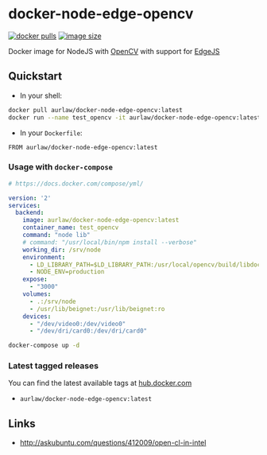 # docker-node-edge-opencv 
[![docker pulls](https://img.shields.io/docker/pulls/aurlaw/docker-node-edge-opencv.svg)](https://registry.hub.docker.com/u/aurlaw/docker-node-edge-opencv/) [![image size](https://img.shields.io/imagelayers/image-size/aurlaw/docker-node-edge-opencv/latest.svg)](https://imagelayers.io/?images=aurlaw%2Fdocker-node-edge-opencv:latest)



Docker image for NodeJS with [OpenCV](http://opencv.org/) with support for [EdgeJS](https://github.com/tjanczuk/edge)

## Quickstart

- In your shell:

```sh
docker pull aurlaw/docker-node-edge-opencv:latest
docker run --name test_opencv -it aurlaw/docker-node-edge-opencv:latest /bin/bash
```

- In your `Dockerfile`:

```
FROM aurlaw/docker-node-edge-opencv:latest
```


### Usage with `docker-compose`

```yaml
# https://docs.docker.com/compose/yml/

version: '2'
services:
  backend:
    image: aurlaw/docker-node-edge-opencv:latest
    container_name: test_opencv
    command: "node lib"
    # command: "/usr/local/bin/npm install --verbose"
    working_dir: /srv/node
    environment:
      - LD_LIBRARY_PATH=$LD_LIBRARY_PATH:/usr/local/opencv/build/libdocke
      - NODE_ENV=production
    expose:
      - "3000"
    volumes:
      - .:/srv/node
      - /usr/lib/beignet:/usr/lib/beignet:ro
    devices:
      - "/dev/video0:/dev/video0"
      - "/dev/dri/card0:/dev/dri/card0"
```

```sh
docker-compose up -d
```


### Latest tagged releases

You can find the latest available tags at [hub.docker.com](https://hub.docker.com/r/aurlaw/docker-node-edge-opencv/tags/)

- `aurlaw/docker-node-edge-opencv:latest`


## Links

- http://askubuntu.com/questions/412009/open-cl-in-intel
